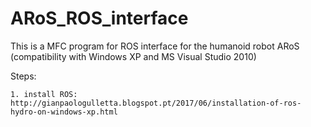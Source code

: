 # ARoS_ROS_interface
This is a MFC program for ROS interface for the humanoid robot ARoS (compatibility with Windows XP and MS Visual Studio 2010)

Steps:

	1. install ROS: http://gianpaologulletta.blogspot.pt/2017/06/installation-of-ros-hydro-on-windows-xp.html
